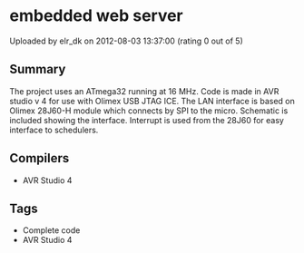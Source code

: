 # embedded web server

Uploaded by elr_dk on 2012-08-03 13:37:00 (rating 0 out of 5)

## Summary

The project uses an ATmega32 running at 16 MHz. Code is made in AVR studio v 4 for use with Olimex USB JTAG ICE. The LAN interface is based on Olimex 28J60-H module which connects by SPI to the micro. Schematic is included showing the interface. Interrupt is used from the 28J60 for easy interface to schedulers.

## Compilers

- AVR Studio 4

## Tags

- Complete code
- AVR Studio 4
